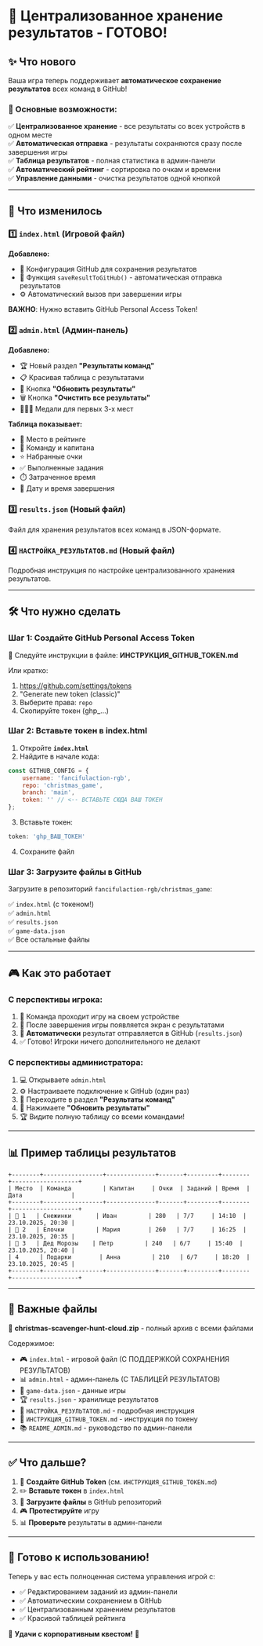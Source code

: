 # 🎉 Централизованное хранение результатов - ГОТОВО!

## ✨ Что нового

Ваша игра теперь поддерживает **автоматическое сохранение результатов** всех команд в GitHub!

### 🚀 Основные возможности:

✅ **Централизованное хранение** - все результаты со всех устройств в одном месте  
✅ **Автоматическая отправка** - результаты сохраняются сразу после завершения игры  
✅ **Таблица результатов** - полная статистика в админ-панели  
✅ **Автоматический рейтинг** - сортировка по очкам и времени  
✅ **Управление данными** - очистка результатов одной кнопкой

---

## 💾 Что изменилось

### 1️⃣ `index.html` (Игровой файл)

**Добавлено:**
- 🔧 Конфигурация GitHub для сохранения результатов
- 💾 Функция `saveResultToGitHub()` - автоматическая отправка результатов
- ⚙️ Автоматический вызов при завершении игры

**ВАЖНО**: Нужно вставить GitHub Personal Access Token!

### 2️⃣ `admin.html` (Админ-панель)

**Добавлено:**
- 🏆 Новый раздел **"Результаты команд"**
- 📋 Красивая таблица с результатами
- 🔄 Кнопка **"Обновить результаты"**
- 🗑️ Кнопка **"Очистить все результаты"**
- 🥇🥈🥉 Медали для первых 3-х мест

**Таблица показывает:**
- 🥇 Место в рейтинге
- 👥 Команду и капитана
- ⭐ Набранные очки
- ✅ Выполненные задания
- ⏱️ Затраченное время
- 📅 Дату и время завершения

### 3️⃣ `results.json` (Новый файл)

Файл для хранения результатов всех команд в JSON-формате.

### 4️⃣ `НАСТРОЙКА_РЕЗУЛЬТАТОВ.md` (Новый файл)

Подробная инструкция по настройке централизованного хранения результатов.

---

## 🛠️ Что нужно сделать

### Шаг 1: Создайте GitHub Personal Access Token

📌 Следуйте инструкции в файле: **ИНСТРУКЦИЯ_GITHUB_TOKEN.md**

Или кратко:
1. https://github.com/settings/tokens
2. "Generate new token (classic)"
3. Выберите права: `repo`
4. Скопируйте токен (ghp_...)

### Шаг 2: Вставьте токен в index.html

1. Откройте **`index.html`**
2. Найдите в начале кода:

```javascript
const GITHUB_CONFIG = {
    username: 'fancifulaction-rgb',
    repo: 'christmas_game',
    branch: 'main',
    token: '' // <-- ВСТАВЬТЕ СЮДА ВАШ ТОКЕН
};
```

3. Вставьте токен:

```javascript
token: 'ghp_ВАШ_ТОКЕН'
```

4. Сохраните файл

### Шаг 3: Загрузите файлы в GitHub

Загрузите в репозиторий `fancifulaction-rgb/christmas_game`:

✅ `index.html` (с токеном!)  
✅ `admin.html`  
✅ `results.json`  
✅ `game-data.json`  
✅ Все остальные файлы

---

## 🎮 Как это работает

### С перспективы игрока:

1. 👥 Команда проходит игру на своем устройстве
2. 🏁 После завершения игры появляется экран с результатами
3. 💾 **Автоматически** результат отправляется в GitHub (`results.json`)
4. ✅ Готово! Игроки ничего дополнительного не делают

### С перспективы администратора:

1. 💻 Открываете `admin.html`
2. ⚙️ Настраиваете подключение к GitHub (один раз)
3. 👀 Переходите в раздел **"Результаты команд"**
4. 🔄 Нажимаете **"Обновить результаты"**
5. 🏆 Видите полную таблицу со всеми командами!

---

## 📊 Пример таблицы результатов

```
+--------+-----------------+--------------+-------+---------+--------+-------------------+
| Место  | Команда         | Капитан     | Очки  | Заданий | Время  | Дата              |
+--------+-----------------+--------------+-------+---------+--------+-------------------+
| 🥇 1   | Снежинки       | Иван         | 280   | 7/7     | 14:10  | 23.10.2025, 20:30 |
| 🥈 2   | Елочки         | Мария        | 260   | 7/7     | 16:25  | 23.10.2025, 20:35 |
| 🥉 3   | Дед Морозы    | Петр         | 240   | 6/7     | 15:40  | 23.10.2025, 20:40 |
| 4      | Подарки        | Анна         | 210   | 6/7     | 18:20  | 23.10.2025, 20:45 |
+--------+-----------------+--------------+-------+---------+--------+-------------------+
```

---

## 📝 Важные файлы

📂 **christmas-scavenger-hunt-cloud.zip** - полный архив с всеми файлами

Содержимое:
- 🎮 `index.html` - игровой файл (С ПОДДЕРЖКОЙ СОХРАНЕНИЯ РЕЗУЛЬТАТОВ)
- 📊 `admin.html` - админ-панель (С ТАБЛИЦЕЙ РЕЗУЛЬТАТОВ)
- 💾 `game-data.json` - данные игры
- 🏆 `results.json` - хранилище результатов
- 📖 `НАСТРОЙКА_РЕЗУЛЬТАТОВ.md` - подробная инструкция
- 🔐 `ИНСТРУКЦИЯ_GITHUB_TOKEN.md` - инструкция по токену
- 📚 `README_ADMIN.md` - руководство по админ-панели

---

## ✅ Что дальше?

1. 🔐 **Создайте GitHub Token** (см. `ИНСТРУКЦИЯ_GITHUB_TOKEN.md`)
2. ✏️ **Вставьте токен** в `index.html`
3. 🚀 **Загрузите файлы** в GitHub репозиторий
4. 🎮 **Протестируйте** игру
5. 📊 **Проверьте** результаты в админ-панели

---

## 🎉 Готово к использованию!

Теперь у вас есть полноценная система управления игрой с:
- ✅ Редактированием заданий из админ-панели
- ✅ Автоматическим сохранением в GitHub
- ✅ Централизованным хранением результатов
- ✅ Красивой таблицей рейтинга

🎅 **Удачи с корпоративным квестом!** 🎄
